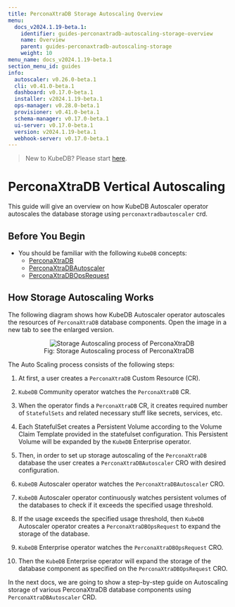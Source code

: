```yaml
---
title: PerconaXtraDB Storage Autoscaling Overview
menu:
  docs_v2024.1.19-beta.1:
    identifier: guides-perconaxtradb-autoscaling-storage-overview
    name: Overview
    parent: guides-perconaxtradb-autoscaling-storage
    weight: 10
menu_name: docs_v2024.1.19-beta.1
section_menu_id: guides
info:
  autoscaler: v0.26.0-beta.1
  cli: v0.41.0-beta.1
  dashboard: v0.17.0-beta.1
  installer: v2024.1.19-beta.1
  ops-manager: v0.28.0-beta.1
  provisioner: v0.41.0-beta.1
  schema-manager: v0.17.0-beta.1
  ui-server: v0.17.0-beta.1
  version: v2024.1.19-beta.1
  webhook-server: v0.17.0-beta.1
---
```


> New to KubeDB? Please start [here](/docs/v2024.1.19-beta.1/README).

# PerconaXtraDB Vertical Autoscaling

This guide will give an overview on how KubeDB Autoscaler operator autoscales the database storage using `perconaxtradbautoscaler` crd.

## Before You Begin

- You should be familiar with the following `KubeDB` concepts:
  - [PerconaXtraDB](/docs/v2024.1.19-beta.1/guides/percona-xtradb/concepts/perconaxtradb)
  - [PerconaXtraDBAutoscaler](/docs/v2024.1.19-beta.1/guides/percona-xtradb/concepts/autoscaler)
  - [PerconaXtraDBOpsRequest](/docs/v2024.1.19-beta.1/guides/percona-xtradb/concepts/opsrequest)

## How Storage Autoscaling Works

The following diagram shows how KubeDB Autoscaler operator autoscales the resources of `PerconaXtraDB` database components. Open the image in a new tab to see the enlarged version.

<figure align="center">
  <img alt="Storage Autoscaling process of PerconaXtraDB" src="/docs/v2024.1.19-beta.1/guides/percona-xtradb/autoscaler/storage/overview/images/pxas-storage.jpeg">
<figcaption align="center">Fig: Storage Autoscaling process of PerconaXtraDB</figcaption>
</figure>

The Auto Scaling process consists of the following steps:

1. At first, a user creates a `PerconaXtraDB` Custom Resource (CR).

2. `KubeDB` Community operator watches the `PerconaXtraDB` CR.

3. When the operator finds a `PerconaXtraDB` CR, it creates required number of `StatefulSets` and related necessary stuff like secrets, services, etc.

4. Each StatefulSet creates a Persistent Volume according to the Volume Claim Template provided in the statefulset configuration. This Persistent Volume will be expanded by the `KubeDB` Enterprise operator.

5. Then, in order to set up storage autoscaling of the `PerconaXtraDB` database the user creates a `PerconaXtraDBAutoscaler` CRO with desired configuration.

6. `KubeDB` Autoscaler operator watches the `PerconaXtraDBAutoscaler` CRO.

7. `KubeDB` Autoscaler operator continuously watches persistent volumes of the databases to check if it exceeds the specified usage threshold.

8. If the usage exceeds the specified usage threshold, then `KubeDB` Autoscaler operator creates a `PerconaXtraDBOpsRequest` to expand the storage of the database.
9. `KubeDB` Enterprise operator watches the `PerconaXtraDBOpsRequest` CRO.
10. Then the `KubeDB` Enterprise operator will expand the storage of the database component as specified on the `PerconaXtraDBOpsRequest` CRO.

In the next docs, we are going to show a step-by-step guide on Autoscaling storage of various PerconaXtraDB database components using `PerconaXtraDBAutoscaler` CRD.
